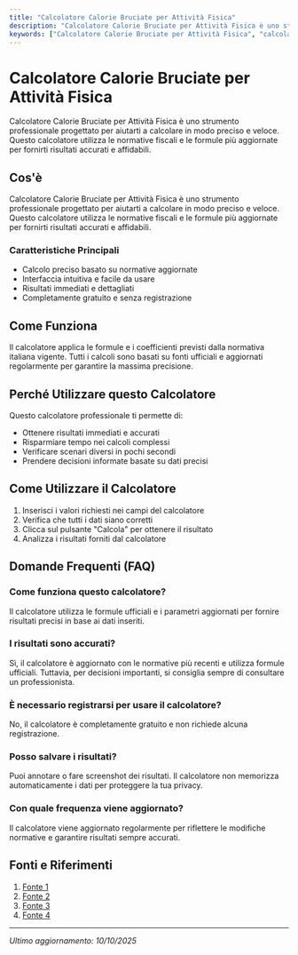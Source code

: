 ```yaml
---
title: "Calcolatore Calorie Bruciate per Attività Fisica"
description: "Calcolatore Calorie Bruciate per Attività Fisica è uno strumento professionale progettato per aiutarti a calcolare in modo preciso e veloce. Questo calcolatore utilizza le normative fiscali e le formule più aggiornate per fornirti risultati accurati e affidabili."
keywords: ["Calcolatore Calorie Bruciate per Attività Fisica", "calcolatore", "calcolo online"]
---
```


# Calcolatore Calorie Bruciate per Attività Fisica

Calcolatore Calorie Bruciate per Attività Fisica è uno strumento professionale progettato per aiutarti a calcolare in modo preciso e veloce. Questo calcolatore utilizza le normative fiscali e le formule più aggiornate per fornirti risultati accurati e affidabili.

## Cos'è

Calcolatore Calorie Bruciate per Attività Fisica è uno strumento professionale progettato per aiutarti a calcolare in modo preciso e veloce. Questo calcolatore utilizza le normative fiscali e le formule più aggiornate per fornirti risultati accurati e affidabili.

### Caratteristiche Principali

- Calcolo preciso basato su normative aggiornate
- Interfaccia intuitiva e facile da usare
- Risultati immediati e dettagliati
- Completamente gratuito e senza registrazione

## Come Funziona

Il calcolatore applica le formule e i coefficienti previsti dalla normativa italiana vigente. Tutti i calcoli sono basati su fonti ufficiali e aggiornati regolarmente per garantire la massima precisione.

## Perché Utilizzare questo Calcolatore

Questo calcolatore professionale ti permette di:

- Ottenere risultati immediati e accurati
- Risparmiare tempo nei calcoli complessi
- Verificare scenari diversi in pochi secondi
- Prendere decisioni informate basate su dati precisi

## Come Utilizzare il Calcolatore

1. Inserisci i valori richiesti nei campi del calcolatore
2. Verifica che tutti i dati siano corretti
3. Clicca sul pulsante "Calcola" per ottenere il risultato
4. Analizza i risultati forniti dal calcolatore

## Domande Frequenti (FAQ)

### Come funziona questo calcolatore?

Il calcolatore utilizza le formule ufficiali e i parametri aggiornati per fornire risultati precisi in base ai dati inseriti.

### I risultati sono accurati?

Sì, il calcolatore è aggiornato con le normative più recenti e utilizza formule ufficiali. Tuttavia, per decisioni importanti, si consiglia sempre di consultare un professionista.

### È necessario registrarsi per usare il calcolatore?

No, il calcolatore è completamente gratuito e non richiede alcuna registrazione.

### Posso salvare i risultati?

Puoi annotare o fare screenshot dei risultati. Il calcolatore non memorizza automaticamente i dati per proteggere la tua privacy.

### Con quale frequenza viene aggiornato?

Il calcolatore viene aggiornato regolarmente per riflettere le modifiche normative e garantire risultati sempre accurati.

## Fonti e Riferimenti

1. [Fonte 1](https://www.yazio.com/it/calcolatore-calorie-bruciate)
2. [Fonte 2](https://www.dica33.it/calcolo-fabbisogno-calorico/consumo-calorico/tabella-consumo-calorico.asp)
3. [Fonte 3](https://www.timebreak.eu/it/calcolatore-del-peso/consumo-calorico-per-attivita?srsltid=AfmBOorG3VNq6okcqbFEStybl72LgLoAcLX-UX0mRB4u27wnGRkW5-GJ)
4. [Fonte 4](https://www.omnicalculator.com/it/sport/calcolatore-calorie-bruciate)

---

*Ultimo aggiornamento: 10/10/2025*
